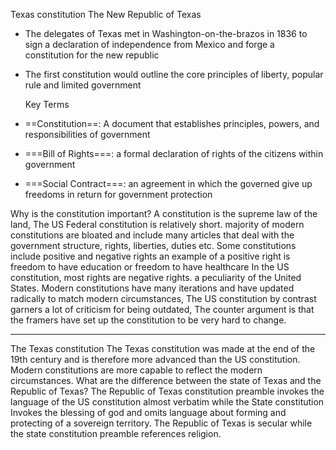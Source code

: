 Texas constitution
	The New Republic of Texas
- The delegates of Texas met in Washington-on-the-brazos in 1836 to sign a declaration of independence from Mexico and forge a constitution for the new republic
- The first constitution would outline the core principles of liberty, popular rule and limited government

	Key Terms
- ==Constitution==: A document that establishes principles, powers, and responsibilities of government
- ===Bill of Rights===: a formal declaration of rights of the citizens within government
- ===Social Contract===: an agreement in which the governed give up freedoms in return for government protection 

Why is the constitution important?
	 A constitution is the supreme law of the land, The US Federal constitution is relatively short. majority of modern constitutions are bloated and include many articles that deal with the government structure, rights, liberties, duties etc. 
		 Some constitutions include positive and negative rights an example of a positive right is freedom to have education or freedom to have healthcare
	In the US constitution, most rights are negative rights. a peculiarity of the United States. 
		Modern constitutions have many iterations and have updated radically to match modern circumstances, The US constitution by contrast garners a lot of criticism for being outdated, The counter argument is that the framers have set up the constitution to be very hard to change.

---

The Texas constitution
	The Texas constitution was made at the end of the 19th century and is therefore more advanced than the US constitution. Modern constitutions are more capable to reflect the modern circumstances.
What are the difference between the state of Texas and the Republic of Texas?
	The Republic of Texas constitution preamble invokes the language of the US constitution almost verbatim while the State constitution Invokes the blessing of god and omits language about forming and protecting of a sovereign territory. The Republic of Texas is secular while the state constitution preamble references religion.